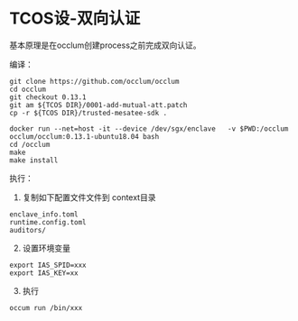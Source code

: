 # TCOS设-双向认证

基本原理是在occlum创建process之前完成双向认证。



编译：

```
git clone https://github.com/occlum/occlum
cd occlum
git checkout 0.13.1
git am ${TCOS DIR}/0001-add-mutual-att.patch
cp -r ${TCOS DIR}/trusted-mesatee-sdk . 

docker run --net=host -it --device /dev/sgx/enclave   -v $PWD:/occlum occlum/occlum:0.13.1-ubuntu18.04 bash
cd /occlum 
make
make install 
```



执行：

1. 复制如下配置文件文件到 context目录

```
enclave_info.toml
runtime.config.toml
auditors/
```



2. 设置环境变量

```
export IAS_SPID=xxx
export IAS_KEY=xx
```

3. 执行

```
occum run /bin/xxx 
```

